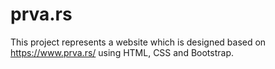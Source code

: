 # prva.rs
This project represents a website which is designed based on https://www.prva.rs/ using HTML, CSS and Bootstrap.
